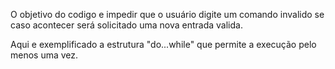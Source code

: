 
O objetivo do codigo e impedir que o usuário digite um comando invalido se caso acontecer será solicitado uma nova entrada valida.

Aqui e exemplificado a estrutura "do...while" que permite a execução pelo menos uma vez.